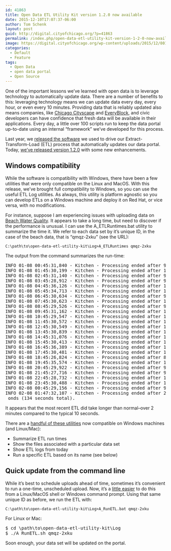 ```yaml
---
id: 41863
title: Open Data ETL Utility Kit version 1.2.0 now available
date: 2015-12-10T17:07:37-06:00
author: Tom Schenk
layout: post
guid: http://digital.cityofchicago.org/?p=41863
permalink: /index.php/open-data-etl-utility-kit-version-1-2-0-now-available/
image: https://digital.cityofchicago.org/wp-content/uploads/2015/12/8016200072_c5dca4b9da_o.jpg
categories:
  - Default
  - Feature
tags:
  - Open Data
  - open data portal
  - Open Source
---
```

One of the important lessons we&#8217;ve learned with open data is to leverage technology to automatically update data. There are a number of benefits to this: leveraging technology means we can update data every day, every hour, or even every 10 minutes. Providing data that is reliably updated also means companies, like [Chicago Cityscape](http://www.chicagocityscape.com/) and [EveryBlock](http://www.everyblock.com/), and civic developers can have confidence that fresh data will be available in their applications. Every day, a little over 100 scripts run to keep the data portal up-to-date using an internal &#8220;framework&#8221; we&#8217;ve developed for this process.

Last year, we [released the software](http://www.smartchicagocollaborative.org/city-of-chicago-launches-opendata-etl-utility-kit/) we used to drive our Extract-Transform-Load (ETL) process that automatically updates our data portal. Today, [we&#8217;ve released version 1.2.0](https://github.com/Chicago/open-data-etl-utility-kit/releases/tag/1.2.0) with some new enhancements.

## Windows compatibility

While the software is compatibility with Windows, there have been a few utilities that were only compatible on the Linux and MacOS. With this release, we&#8217;ve brought full compatibility to Windows, so you can use the useful ETL Log utilities. As always, this utility is platform agnostic so you can develop ETLs on a Windows machine and deploy it on Red Hat, or vice versa, with no modifications.

For instance, suppose I am experiencing issues with uploading data on [Beach Water Quality](https://data.cityofchicago.org/Parks-Recreation/Beach-Water-Quality-Automated-Sensors/qmqz-2xku). It appears to take a long time, but need to discover if the performance is unusual. I can use the A_ETLRuntimes.bat utility to summarize the time it. We refer to each data set by it&#8217;s unique ID, in the case of the beach data, that is &#8220;qmqz-2xku&#8221; (see the URL):

`C:\path\to\open-data-etl-utility-kit\Log>A_ETLRuntimes qmqz-2xku`

The output from the command summarizes the run-time:

<pre>INFO 01-08 00:45:31,840 - Kitchen - Processing ended after 9 seconds.
INFO 01-08 01:45:30,199 - Kitchen - Processing ended after 10 seconds.
INFO 01-08 02:45:31,140 - Kitchen - Processing ended after 9 seconds.
INFO 01-08 03:45:28,912 - Kitchen - Processing ended after 9 seconds.
INFO 01-08 04:45:36,126 - Kitchen - Processing ended after 10 seconds.
INFO 01-08 05:45:34,713 - Kitchen - Processing ended after 10 seconds.
INFO 01-08 06:45:30,634 - Kitchen - Processing ended after 9 seconds.
INFO 01-08 07:45:30,623 - Kitchen - Processing ended after 10 seconds.
INFO 01-08 08:45:29,526 - Kitchen - Processing ended after 9 seconds.
INFO 01-08 09:45:31,162 - Kitchen - Processing ended after 10 seconds.
INFO 01-08 10:45:29,547 - Kitchen - Processing ended after 10 seconds.
INFO 01-08 11:45:30,572 - Kitchen - Processing ended after 11 seconds.
INFO 01-08 12:45:30,549 - Kitchen - Processing ended after 10 seconds.
INFO 01-08 13:45:30,839 - Kitchen - Processing ended after 11 seconds.
INFO 01-08 14:45:31,076 - Kitchen - Processing ended after 10 seconds.
INFO 01-08 15:45:30,413 - Kitchen - Processing ended after 10 seconds.
INFO 01-08 16:45:36,389 - Kitchen - Processing ended after 15 seconds.
INFO 01-08 17:45:30,481 - Kitchen - Processing ended after 10 seconds.
INFO 01-08 18:45:26,824 - Kitchen - Processing ended after 8 seconds.
INFO 01-08 19:45:35,574 - Kitchen - Processing ended after 11 seconds.
INFO 01-08 20:45:29,922 - Kitchen - Processing ended after 9 seconds.
INFO 01-08 21:45:27,716 - Kitchen - Processing ended after 9 seconds.
INFO 01-08 22:45:28,732 - Kitchen - Processing ended after 10 seconds.
INFO 01-08 23:45:30,488 - Kitchen - Processing ended after 10 seconds.
INFO 02-08 00:45:29,156 - Kitchen - Processing ended after 9 seconds.
INFO 02-08 01:47:32,107 - Kitchen - Processing ended after 2 minutes and 14 sec
 onds (134 seconds total).</pre>

It appears that the most recent ETL did take longer than normal&#8211;over 2 minutes compared to the typical 10 seconds.

There are a [handful of these utilities](http://open-data-etl-utility-kit.readthedocs.org/en/1.2.0/utilities-for-administering-etls.html) now compatible on Windows machines (and Linux/Mac):

  * Summarize ETL run times
  * Show the files associated with a particular data set
  * Show ETL logs from today
  * Run a specific ETL based on its name (see below)

## Quick update from the command line

While it&#8217;s best to schedule uploads ahead of time, sometimes it&#8217;s convenient to run a one-time, unscheduled upload. Now, it&#8217;s a [little easier](http://open-data-etl-utility-kit.readthedocs.org/en/1.2.0/utilities-for-administering-etls.html#run-a-specific-etl) to do this from a Linux/MacOS shell or Windows command prompt. Using that same unique ID as before, we run the ETL with:

`C:\path\to\open-data-etl-utility-kit\Log>A_RunETL.bat qmqz-2xku`

For Linux or Mac:

<pre>$ cd \path\to\open-data-etl-utility-kit\Log
$ ./A_RunETL.sh qmqz-2xku
</pre>

Soon enough, your data set will be updated on the portal.